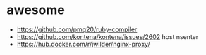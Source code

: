 # awesome

* https://github.com/pmq20/ruby-compiler
* https://github.com/kontena/kontena/issues/2602 host nsenter
* https://hub.docker.com/r/jwilder/nginx-proxy/

